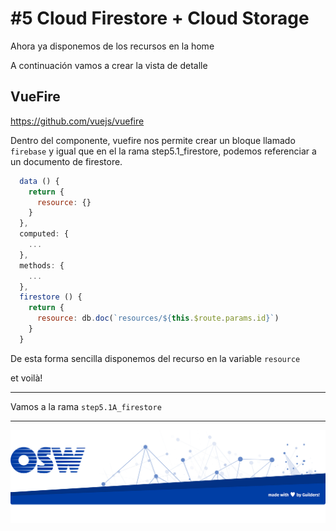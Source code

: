 # #5 Cloud Firestore + Cloud Storage

Ahora ya disponemos de los recursos en la home

A continuación vamos a crear la vista de detalle

## VueFire
https://github.com/vuejs/vuefire


Dentro del componente, vuefire nos permite crear un bloque llamado `firebase` y igual que en el la rama step5.1_firestore, podemos referenciar a un documento de firestore.

```js
  data () {
    return {
      resource: {}
    }
  },
  computed: {
    ...
  },
  methods: {
    ...
  },
  firestore () {
    return {
      resource: db.doc(`resources/${this.$route.params.id}`)
    }
  }
```

De esta forma sencilla disponemos del recurso en la variable `resource`

et voilà!

---
Vamos a la rama `step5.1A_firestore`

---
![footer](./assets/img/footer.png)
